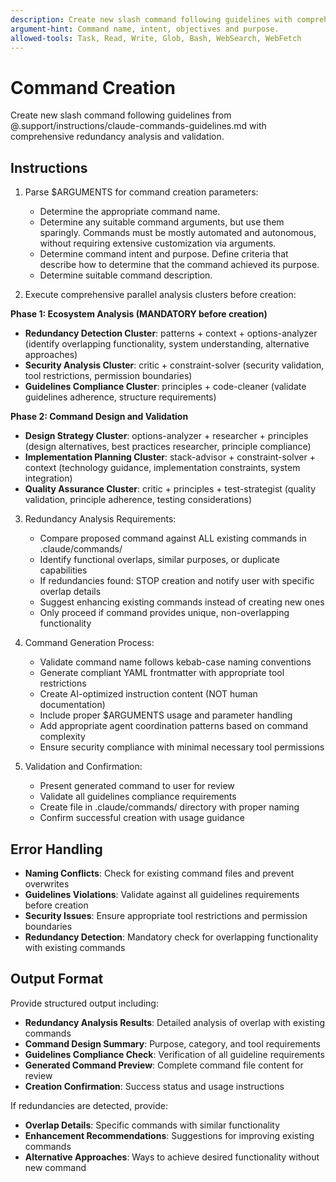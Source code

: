 ```yaml
---
description: Create new slash command following guidelines with comprehensive analysis.
argument-hint: Command name, intent, objectives and purpose.
allowed-tools: Task, Read, Write, Glob, Bash, WebSearch, WebFetch
---
```


# Command Creation

Create new slash command following guidelines from @.support/instructions/claude-commands-guidelines.md
with comprehensive redundancy analysis and validation.

## Instructions

1. Parse $ARGUMENTS for command creation parameters:
   - Determine the appropriate command name.
   - Determine any suitable command arguments, but use them sparingly. Commands must be mostly automated
   and autonomous, without requiring extensive customization via arguments.
   - Determine command intent and purpose. Define criteria that describe how to determine that the command
   achieved its purpose.
   - Determine suitable command description.

2. Execute comprehensive parallel analysis clusters before creation:

**Phase 1: Ecosystem Analysis (MANDATORY before creation)**
- **Redundancy Detection Cluster**: patterns + context + options-analyzer (identify overlapping functionality, system understanding, alternative approaches)
- **Security Analysis Cluster**: critic + constraint-solver (security validation, tool restrictions, permission boundaries)
- **Guidelines Compliance Cluster**: principles + code-cleaner (validate guidelines adherence, structure requirements)

**Phase 2: Command Design and Validation**
- **Design Strategy Cluster**: options-analyzer + researcher + principles (design alternatives, best practices researcher, principle compliance)
- **Implementation Planning Cluster**: stack-advisor + constraint-solver + context (technology guidance, implementation constraints, system integration)
- **Quality Assurance Cluster**: critic + principles + test-strategist (quality validation, principle adherence, testing considerations)

3. Redundancy Analysis Requirements:
   - Compare proposed command against ALL existing commands in .claude/commands/
   - Identify functional overlaps, similar purposes, or duplicate capabilities
   - If redundancies found: STOP creation and notify user with specific overlap details
   - Suggest enhancing existing commands instead of creating new ones
   - Only proceed if command provides unique, non-overlapping functionality

4. Command Generation Process:
   - Validate command name follows kebab-case naming conventions
   - Generate compliant YAML frontmatter with appropriate tool restrictions
   - Create AI-optimized instruction content (NOT human documentation)
   - Include proper $ARGUMENTS usage and parameter handling
   - Add appropriate agent coordination patterns based on command complexity
   - Ensure security compliance with minimal necessary tool permissions

5. Validation and Confirmation:
   - Present generated command to user for review
   - Validate all guidelines compliance requirements
   - Create file in .claude/commands/ directory with proper naming
   - Confirm successful creation with usage guidance

## Error Handling

- **Naming Conflicts**: Check for existing command files and prevent overwrites
- **Guidelines Violations**: Validate against all guidelines requirements before creation
- **Security Issues**: Ensure appropriate tool restrictions and permission boundaries
- **Redundancy Detection**: Mandatory check for overlapping functionality with existing commands

## Output Format

Provide structured output including:
- **Redundancy Analysis Results**: Detailed analysis of overlap with existing commands
- **Command Design Summary**: Purpose, category, and tool requirements
- **Guidelines Compliance Check**: Verification of all guideline requirements
- **Generated Command Preview**: Complete command file content for review
- **Creation Confirmation**: Success status and usage instructions

If redundancies are detected, provide:
- **Overlap Details**: Specific commands with similar functionality
- **Enhancement Recommendations**: Suggestions for improving existing commands
- **Alternative Approaches**: Ways to achieve desired functionality without new command